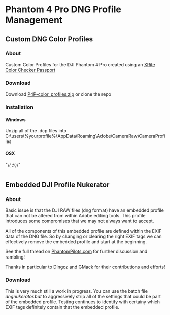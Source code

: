 # Phantom 4 Pro DNG Profile Management

## Custom DNG Color Profiles

### About
Custom Color Profiles for the DJI Phantom 4 Pro created using an [XRite Color Checker Passport](http://xritephoto.com/colorchecker-passport-photo)

### Download
Download [P4P-color_profiles.zip](https://github.com/darana/P4P__color-profiles/blob/master/dist/P4P-color_profiles.zip) or clone the repo

### Installation

#### Windows
Unzip all of the .dcp files into C:\users\\%yourprofile%\AppData\Roaming\Adobe\CameraRaw\CameraProfiles

#### OSX
¯\\_(ツ)_/¯
#
## Embedded DJI Profile Nukerator

### About
Basic issue is that the DJI RAW files (dng format) have an embedded profile that can not be altered from within Adobe editing tools. This profile introduces some compromises that we may not always want to accept.

All of the components of this embedded profile are defined within the EXIF data of the DNG file. So by changing or clearing the right EXIF tags we can effectively remove the embedded profile and start at the beginning.

See the full thread on [PhantomPilots.com](https://phantompilots.com/threads/nuking-the-dng-camera-profile.120302/) for further discussion and rambling!

Thanks in particular to Dingoz and GMack for their contributions and efforts!

### Download
This is very much still a work in progress. You can use the batch file _dngnukerator.bat_ to aggressively strip all of the settings that could be part of the embedded profile. Testing continues to identify with certainy which EXIF tags definitely contain that the embedded profile. 